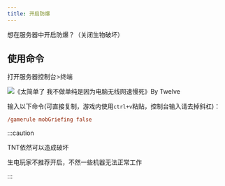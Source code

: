 ```yaml
---
title: 开启防爆
---
```


想在服务器中开启防爆？（关闭生物破坏）

## 使用命令

打开服务器控制台>终端

![《太简单了 我不做单纯是因为电脑无线网速慢死》By Twelve](/img/pages/Terminal.png)

输入以下命令(可直接复制，游戏内使用`ctrl+v`粘贴，控制台输入请去掉斜杠)：

```ini
/gamerule mobGriefing false
```

:::caution

TNT依然可以造成破坏

生电玩家不推荐开启，不然一些机器无法正常工作

:::
